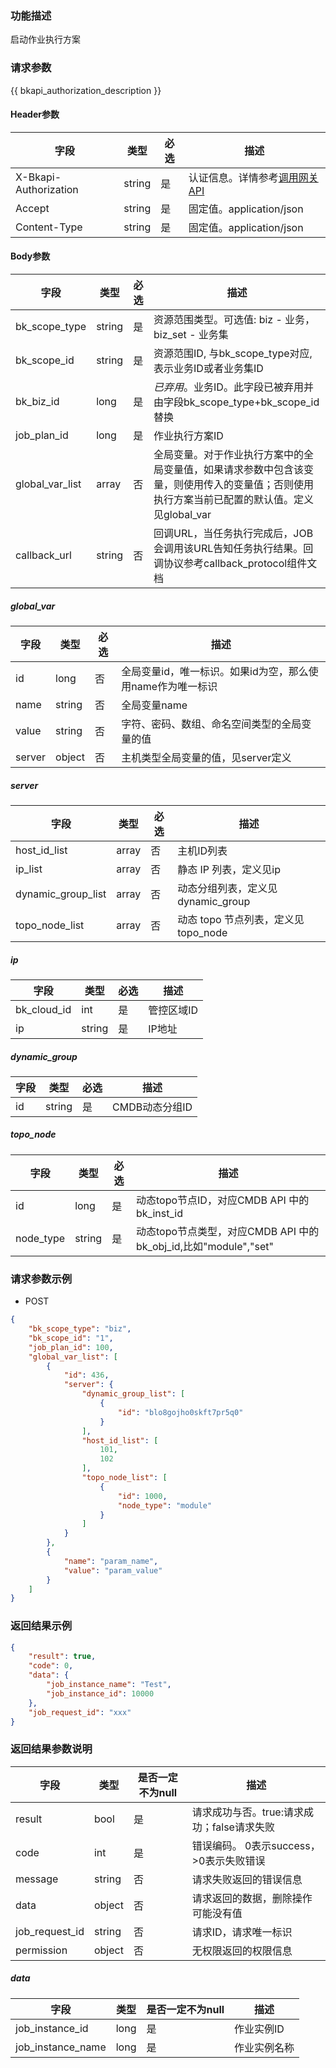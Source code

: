 ### 功能描述

启动作业执行方案

### 请求参数

{{ bkapi_authorization_description }}

#### Header参数

| 字段                    | 类型     | 必选 | 描述                                                                                                                               |
|-----------------------|--------|----|----------------------------------------------------------------------------------------------------------------------------------|
| X-Bkapi-Authorization | string | 是  | 认证信息。详情参考[调用网关 API](https://github.com/TencentBlueKing/BKDocs/blob/master/ZH/7.0/APIGateway/apigateway/use-api/use-apigw-api.md) |
| Accept                | string | 是  | 固定值。application/json                                                                                                             |
| Content-Type          | string | 是  | 固定值。application/json                                                                                                             |

#### Body参数

| 字段              | 类型     | 必选 | 描述                                                                          |
|-----------------|--------|----|-----------------------------------------------------------------------------|
| bk_scope_type   | string | 是  | 资源范围类型。可选值: biz - 业务，biz_set - 业务集                                          |
| bk_scope_id     | string | 是  | 资源范围ID, 与bk_scope_type对应, 表示业务ID或者业务集ID                                     |
| bk_biz_id       | long   | 是  | *已弃用*。业务ID。此字段已被弃用并由字段bk_scope_type+bk_scope_id替换                           |
| job_plan_id     | long   | 是  | 作业执行方案ID                                                                    |
| global_var_list | array  | 否  | 全局变量。对于作业执行方案中的全局变量值，如果请求参数中包含该变量，则使用传入的变量值；否则使用执行方案当前已配置的默认值。定义见global_var |
| callback_url    | string | 否  | 回调URL，当任务执行完成后，JOB会调用该URL告知任务执行结果。回调协议参考callback_protocol组件文档               |

##### global_var

| 字段     | 类型     | 必选 | 描述                                |
|--------|--------|----|-----------------------------------|
| id     | long   | 否  | 全局变量id，唯一标识。如果id为空，那么使用name作为唯一标识 |
| name   | string | 否  | 全局变量name                          |
| value  | string | 否  | 字符、密码、数组、命名空间类型的全局变量的值            |
| server | object | 否  | 主机类型全局变量的值，见server定义              |

##### server

| 字段                 | 类型    | 必选 | 描述                        |
|--------------------|-------|----|---------------------------|
| host_id_list       | array | 否  | 主机ID列表                    |
| ip_list            | array | 否  | 静态 IP 列表，定义见ip            |
| dynamic_group_list | array | 否  | 动态分组列表，定义见dynamic_group   |
| topo_node_list     | array | 否  | 动态 topo 节点列表，定义见topo_node |

##### ip

| 字段          | 类型     | 必选 | 描述     |
|-------------|--------|----|--------|
| bk_cloud_id | int    | 是  | 管控区域ID |
| ip          | string | 是  | IP地址   |

##### dynamic_group

| 字段 | 类型     | 必选 | 描述         |
|----|--------|----|------------|
| id | string | 是  | CMDB动态分组ID |

##### topo_node

| 字段        | 类型     | 必选 | 描述                                                  |
|-----------|--------|----|-----------------------------------------------------|
| id        | long   | 是  | 动态topo节点ID，对应CMDB API 中的 bk_inst_id                 |
| node_type | string | 是  | 动态topo节点类型，对应CMDB API 中的 bk_obj_id,比如"module","set" |

### 请求参数示例

- POST

```json
{
    "bk_scope_type": "biz",
    "bk_scope_id": "1",
    "job_plan_id": 100,
    "global_var_list": [
        {
            "id": 436,
            "server": {
                "dynamic_group_list": [
                    {
                        "id": "blo8gojho0skft7pr5q0"
                    }
                ],
                "host_id_list": [
                    101,
                    102
                ],
                "topo_node_list": [
                    {
                        "id": 1000,
                        "node_type": "module"
                    }
                ]
            }
        },
        {
            "name": "param_name",
            "value": "param_value"
        }
    ]
}
```

### 返回结果示例

```json
{
    "result": true,
    "code": 0,
    "data": {
        "job_instance_name": "Test",
        "job_instance_id": 10000
    },
    "job_request_id": "xxx"
}
```

### 返回结果参数说明

| 字段             | 类型     | 是否一定不为null | 描述                         |
|----------------|--------|------------|----------------------------|
| result         | bool   | 是          | 请求成功与否。true:请求成功；false请求失败 |
| code           | int    | 是          | 错误编码。 0表示success，>0表示失败错误  |
| message        | string | 否          | 请求失败返回的错误信息                |
| data           | object | 否          | 请求返回的数据，删除操作可能没有值          |
| job_request_id | string | 否          | 请求ID，请求唯一标识                |
| permission     | object | 否          | 无权限返回的权限信息                 |

##### data

| 字段                | 类型   | 是否一定不为null | 描述     |
|-------------------|------|------------|--------|
| job_instance_id   | long | 是          | 作业实例ID |
| job_instance_name | long | 是          | 作业实例名称 |

